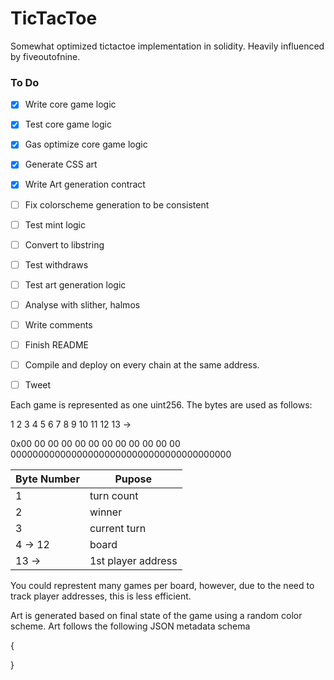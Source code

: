 # TicTacToe

Somewhat optimized tictactoe implementation in solidity. 
Heavily influenced by fiveoutofnine. 

### To Do 
- [x] Write core game logic 
- [x] Test core game logic 
- [x] Gas optimize core game logic
- [x] Generate CSS art 
- [x] Write Art generation contract 
- [ ] Fix colorscheme generation to be consistent
- [ ] Test mint logic 
- [ ] Convert to libstring
- [ ] Test withdraws
- [ ] Test art generation logic 
- [ ] Analyse with slither, halmos
- [ ] Write comments 
- [ ] Finish README 
- [ ] Compile and deploy on every chain at the same address.  
- [ ] Tweet



Each game is represented as one uint256.  The bytes are used as follows: 

   1  2  3  4  5  6  7  8  9 10 11 12 13 ->

0x00 00 00 00 00 00 00 00 00 00 00 00 0000000000000000000000000000000000000000 

| Byte Number | Pupose             |
| ----------- | ------------------ |
| 1           | turn count         |
| 2           | winner             |
| 3           | current turn       |
| 4  ->  12   | board              | 
| 13 ->       | 1st player address | 

You could represtent many games per board, however, due to the need to track player addresses, this is less efficient. 

Art is generated based on final state of the game using a random color scheme.  Art follows the following JSON metadata schema 

{

}

